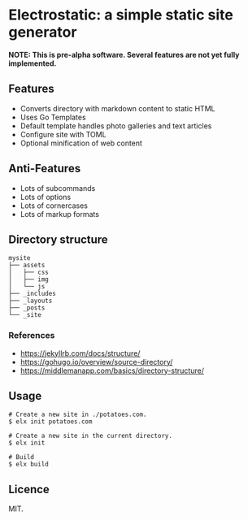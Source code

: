 # Electrostatic: a simple static site generator

**NOTE: This is pre-alpha software. Several
features are not yet fully implemented.**


## Features

- Converts directory with markdown content to static HTML
- Uses Go Templates
- Default template handles photo galleries and text articles
- Configure site with TOML
- Optional minification of web content

## Anti-Features

- Lots of subcommands
- Lots of options
- Lots of cornercases
- Lots of markup formats


## Directory structure

```
mysite
├── assets
│   ├── css
│   ├── img
│   └── js
├── _includes
├── _layouts
├── _posts
└── _site
```

### References

- https://jekyllrb.com/docs/structure/
- https://gohugo.io/overview/source-directory/
- https://middlemanapp.com/basics/directory-structure/


## Usage

```shell
# Create a new site in ./potatoes.com.
$ elx init potatoes.com

# Create a new site in the current directory.
$ elx init

# Build
$ elx build
```

## Licence

MIT.

